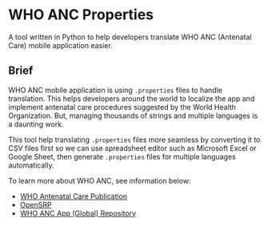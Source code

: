 # WHO ANC Properties

A tool written in Python to help developers translate WHO ANC (Antenatal Care) mobile application easier.

## Brief

WHO ANC mobile application is using `.properties` files to handle translation. This helps developers around the world to localize the app and implement antenatal care procedures suggested by the World Health Organization. But, managing thousands of strings and multiple languages is a daunting work.

This tool help translating `.properties` files more seamless by converting it to CSV files first so we can use spreadsheet editor such as Microsoft Excel or Google Sheet, then generate `.properties` files for multiple languages automatically.

To learn more about WHO ANC, see information below:
- [WHO Antenatal Care Publication](https://www.who.int/publications/i/item/9789241549912)
- [OpenSRP](https://smartregister.org/)
- [WHO ANC App (Global) Repository](https://github.com/opensrp/opensrp-client-anc)

